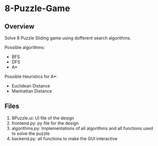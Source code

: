 # 8-Puzzle-Game
## Overview
Solve 8 Puzzle Sliding game using dofferent search algorithms.

Possible algorithms:
* BFS
* DFS
* A* 

Possible Heuristics for A*:
* Euclidean Distance
* Manhattan Distance

## Files
1. 8Puzzle.ui: UI file of the design
2. frontend.py: py file for the design
3. algorithms.py: Implementations of all algorithms and all functions used to solve the puzzle
4. backend.py: all functions to make the GUI interactive
